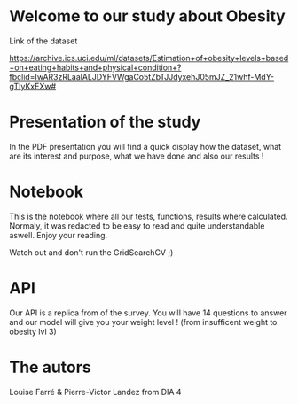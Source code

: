 # Welcome to our study about Obesity

Link of the dataset

https://archive.ics.uci.edu/ml/datasets/Estimation+of+obesity+levels+based+on+eating+habits+and+physical+condition+?fbclid=IwAR3zRLaalALJDYFVWgaCo5tZbTJJdyxehJ05mJZ_21whf-MdY-gTIyKxEXw#


# Presentation of the study

In the PDF presentation you will find a quick display how the dataset, what are its interest and purpose, what we have done and also our results !

# Notebook

This is the notebook where all our tests, functions, results where calculated.
Normaly, it was redacted to be easy to read and quite understandable aswell. Enjoy your reading.

Watch out and don't run the GridSearchCV ;)

# API

Our API is a replica from of the survey. You will have 14 questions to answer and our model will give you your weight level ! (from insufficent weight to obesity lvl 3)

# The autors

Louise Farré & Pierre-Victor Landez from DIA 4 
